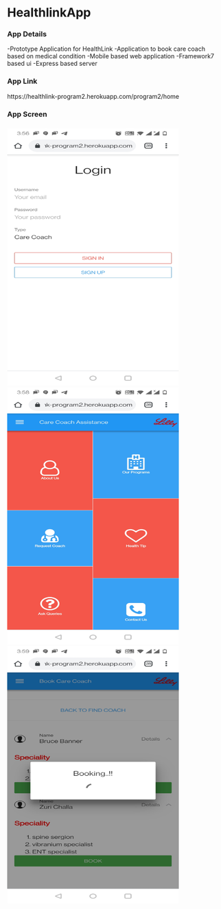 # HealthlinkApp
<h3>App Details</h3>
-Prototype Application for HealthLink
-Application to book care coach based on medical condition
-Mobile based web application
-Framework7 based ui
-Express based server

<h3> App Link </h3> https://healthlink-program2.herokuapp.com/program2/home
<h3>App Screen<h3>
<img src="https://github.com/yash-ranjan-124/HealthlinkApp/blob/main/app_screen/hlink5.jpg" alt="Login Screen" width="400" height="600" />
<img src="https://github.com/yash-ranjan-124/HealthlinkApp/blob/main/app_screen/hlink1.jpg" alt="Main Screen" width="400" height="600" />
<img src="https://github.com/yash-ranjan-124/HealthlinkApp/blob/main/app_screen/hlink4.jpg" alt="Find Care Coach Screen" width="400" height="600" />





